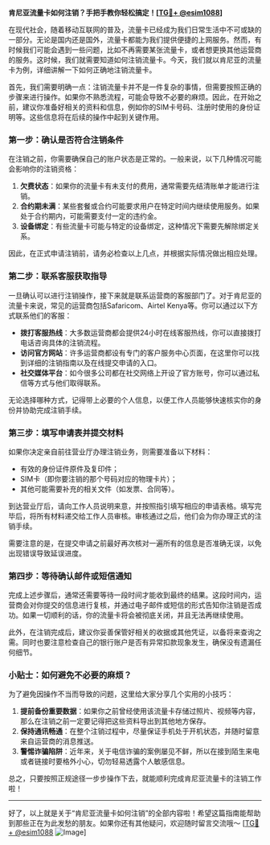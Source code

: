 **肯尼亚流量卡如何注销？手把手教你轻松搞定！[[TG💪+ @esim1088](https://t.me/s/esim1088)]**

在现代社会，随着移动互联网的普及，流量卡已经成为我们日常生活中不可或缺的一部分。无论是国内还是国外，流量卡都能为我们提供便捷的上网服务。然而，有时候我们可能会遇到一些问题，比如不再需要某张流量卡，或者想更换其他运营商的服务。这时候，我们就需要知道如何注销流量卡。今天，我们就以肯尼亚的流量卡为例，详细讲解一下如何正确地注销流量卡。

首先，我们需要明确一点：注销流量卡并不是一件复杂的事情，但需要按照正确的步骤来进行操作。如果你不熟悉流程，可能会导致不必要的麻烦。因此，在开始之前，建议你准备好相关的资料和信息，例如你的SIM卡号码、注册时使用的身份证明等。这些信息将在后续的操作中起到关键作用。

### 第一步：确认是否符合注销条件

在注销之前，你需要确保自己的账户状态是正常的。一般来说，以下几种情况可能会影响你的注销资格：

1. **欠费状态**：如果你的流量卡有未支付的费用，通常需要先结清账单才能进行注销。
2. **合约期未满**：某些套餐或合约可能要求用户在特定时间内继续使用服务。如果处于合约期内，可能需要支付一定的违约金。
3. **设备绑定**：有些流量卡可能与特定的设备绑定，这种情况下需要先解除绑定关系。

因此，在正式申请注销前，请务必检查以上几点，并根据实际情况做出相应处理。

### 第二步：联系客服获取指导

一旦确认可以进行注销操作，接下来就是联系运营商的客服部门了。对于肯尼亚的流量卡来说，常见的运营商包括Safaricom、Airtel Kenya等。你可以通过以下方式联系他们的客服：

- **拨打客服热线**：大多数运营商都会提供24小时在线客服热线，你可以直接拨打电话咨询具体的注销流程。
- **访问官方网站**：许多运营商都设有专门的客户服务中心页面，在这里你可以找到详细的注销指南以及在线提交申请的入口。
- **社交媒体平台**：如今很多公司都在社交网络上开设了官方账号，你可以通过私信等方式与他们取得联系。

无论选择哪种方式，记得带上必要的个人信息，以便工作人员能够快速核实你的身份并协助完成注销手续。

### 第三步：填写申请表并提交材料

如果你决定亲自前往营业厅办理注销业务，则需要准备以下材料：

- 有效的身份证件原件及复印件；
- SIM卡（即你要注销的那个号码对应的物理卡片）；
- 其他可能需要补充的相关文件（如发票、合同等）。

到达营业厅后，请向工作人员说明来意，并按照指引填写相应的申请表格。填写完毕后，将所有材料递交给工作人员审核。审核通过之后，他们会为你办理正式的注销手续。

需要注意的是，在提交申请之前最好再次核对一遍所有的信息是否准确无误，以免出现错误导致延误进度。

### 第四步：等待确认邮件或短信通知

完成上述步骤后，通常还需要等待一段时间才能收到最终的结果。这段时间内，运营商会对你提交的信息进行复核，并通过电子邮件或短信的形式告知你注销是否成功。如果一切顺利的话，你的流量卡将会被彻底关闭，并且无法再继续使用。

此外，在注销完成后，建议你妥善保管好相关的收据或其他凭证，以备将来查询之需。同时也要注意检查自己的银行账户是否有异常扣款现象发生，确保没有遗漏任何细节。

### 小贴士：如何避免不必要的麻烦？

为了避免因操作不当而导致的问题，这里给大家分享几个实用的小技巧：

1. **提前备份重要数据**：如果你之前曾经使用该流量卡存储过照片、视频等内容，那么在注销之前一定要记得把这些资料导出到其他地方保存。
2. **保持通讯畅通**：在整个注销过程中，尽量保证手机处于开机状态，并随时留意来自运营商的消息推送。
3. **警惕诈骗陷阱**：近年来，关于电信诈骗的案例屡见不鲜，所以在接到陌生来电或者链接时要格外小心，切勿轻易透露个人敏感信息。

总之，只要按照正规途径一步步操作下去，就能顺利完成肯尼亚流量卡的注销工作啦！

---

好了，以上就是关于“肯尼亚流量卡如何注销”的全部内容啦！希望这篇指南能帮助到那些正在为此发愁的朋友。如果你还有其他疑问，欢迎随时留言交流哦～ [[TG💪+ @esim1088](https://t.me/s/esim1088) ![Image](https://i.postimg.cc/4NQfJmqS/Snipaste-2025-05-13-00-14-12.png)]